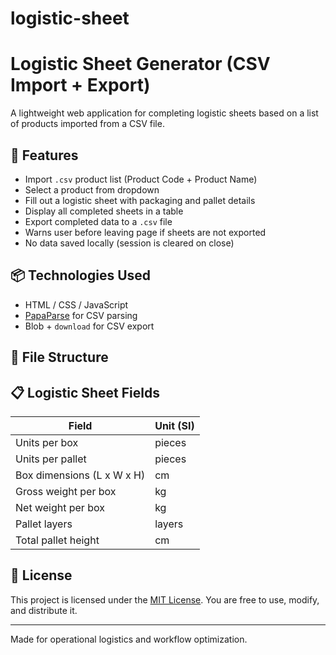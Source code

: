 # logistic-sheet
# Logistic Sheet Generator (CSV Import + Export)

A lightweight web application for completing logistic sheets based on a list of products imported from a CSV file.

## 🚀 Features

- Import `.csv` product list (Product Code + Product Name)
- Select a product from dropdown
- Fill out a logistic sheet with packaging and pallet details
- Display all completed sheets in a table
- Export completed data to a `.csv` file
- Warns user before leaving page if sheets are not exported
- No data saved locally (session is cleared on close)

## 📦 Technologies Used

- HTML / CSS / JavaScript
- [PapaParse](https://www.papaparse.com/) for CSV parsing
- Blob + `download` for CSV export

## 📁 File Structure

## 📋 Logistic Sheet Fields

| Field                        | Unit (SI)    |
|-----------------------------|--------------|
| Units per box               | pieces       |
| Units per pallet            | pieces       |
| Box dimensions (L x W x H)  | cm           |
| Gross weight per box        | kg           |
| Net weight per box          | kg           |
| Pallet layers               | layers       |
| Total pallet height         | cm           |

## 📄 License

This project is licensed under the [MIT License](LICENSE).
You are free to use, modify, and distribute it.

---

Made for operational logistics and workflow optimization.


